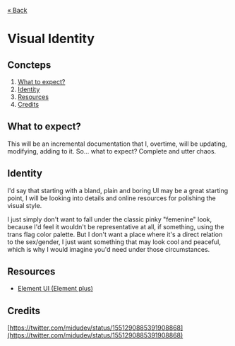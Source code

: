 [« Back](./README.md)

# Visual Identity #

## Concteps

1. [What to expect?](#what-to-expect)
1. [Identity](#identity)
1. [Resources](#resources)
1. [Credits](#credits)

## What to expect?

This will be an incremental documentation that I, overtime, will be updating, modifying, adding to it. So... what to expect? Complete and utter chaos.

## Identity

I'd say that starting with a bland, plain and boring UI may be a great starting point, I will be looking into details and online resources for polishing the visual style.

I just simply don't want to fall under the classic pinky "femenine" look, because I'd feel it wouldn't be representative at all, if something, using the trans flag color palette. But I don't want a place where it's a direct relation to the sex/gender, I just want something that may look cool and peaceful, which is why I would imagine you'd need under those circumstances.

## Resources

- [Element UI (Element plus)](https://element-plus.org/)

## Credits

[https://twitter.com/midudev/status/1551290885391908868](https://twitter.com/midudev/status/1551290885391908868)